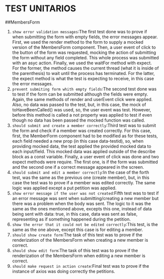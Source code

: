 # TEST UNITARIOS

##MembersForm

1. `show error validation messages`:The first test done was to prove if when submitting the form with empty fields, the error messages appear. First, we used the render method  to the form to supply a mocked version of the MembersForm component. Then,  a user event of click to the button of the form was requested, mocking the action of submitting the form without  any field completed.  This whole process was submitted with an asyc action.  Finally,  we used the waitFor method with expect. For the former, the method causes the current thread (what it is inside of the parenthesis) to wait until the process has terminated. For the latter, the expect method is what the test is expecting to receive, in this case the error messages.
2. `prevent submiting form whith empty fields`:The second test done was to test if the form can be submitted although the fields were empty. Again, the same methods of render and userEvent click were applied. Also, no data was passed to the test, but, in this case, the mock of toHaveBeenCalled() was used, so,  the user event was test. However, before this method is called a not property was applied to test if even though no data has been passed the mocked function was called.
3. `should submit and create a member correctly`:Third test was to submit the form and check if a member was created correctly. For this case, first, the MemberForm component had to be modified as for these tests, each field needed a new prop (in this case data-testid), so, when providing mocked data, the test applied the provided mocked data to each input/field. This mocked data was applied outside of the describe block as a const variable. Finally, a user event of click was done and two expect methods were require. The first one, is if the form was submitted and the second one if a correct message appeared in the screen.
4. `should submit and edit a member correctly`:In the case of the forth test, was the same as the previous one (create member), but, in this case the test was to prove if a member was edited correctly. The same logic was applied except a put petition was applied.
5. `show error message if the user was not created`:Fifth test was to test if an error message was sent when submitting/creating a new member but there was a problem when the body was sent. The logic to it was the same as the ones mentioned above, excepts this one, instead of data being sent with data: true, in this case, data was sent as false, representing as if something happened during the petition.
6. `show the error that it could not be edited correctly`:This test, is the same as the one above, except this case is for editing a member.
7. `should show create form`:The task of this test was to prove if the renderization of the MembersForm when creating a new member is correct. 
8. `should show edit form`:The task of this test was to prove if the renderization of the MembersForm when editing a new member is correct. 
9. `should make request in action create`:Final test was to prove if the instance of axios was doing correctly the petitions.